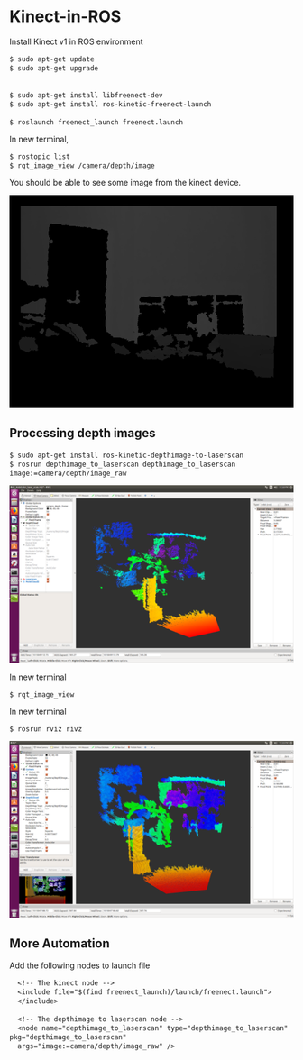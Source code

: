 # Kinect-in-ROS
Install Kinect v1 in ROS environment


```
$ sudo apt-get update
$ sudo apt-get upgrade


$ sudo apt-get install libfreenect-dev
$ sudo apt-get install ros-kinetic-freenect-launch

$ roslaunch freenect_launch freenect.launch

```
In new terminal, 
```
$ rostopic list
$ rqt_image_view /camera/depth/image
```
You should be able to see some image from the kinect device. 
<p align="center">
 <img src="./img/depth_map.png" width="800">
</p>


## Processing depth images
```
$ sudo apt-get install ros-kinetic-depthimage-to-laserscan
$ rosrun depthimage_to_laserscan depthimage_to_laserscan image:=camera/depth/image_raw
```
<p align="center">
 <img src="./img/laser_scan.png" width="800">
</p>

In new terminal
```
$ rqt_image_view
```
In new terminal
```
$ rosrun rviz rivz
```
<p align="center">
 <img src="./img/Screenshot from 2018-01-03 23-26-29.png" width="800">
</p>

## More Automation

Add the following nodes to launch file
```
  <!-- The kinect node -->
  <include file="$(find freenect_launch)/launch/freenect.launch">
  </include>

  <!-- The depthimage to laserscan node -->
  <node name="depthimage_to_laserscan" type="depthimage_to_laserscan" pkg="depthimage_to_laserscan"
  args="image:=camera/depth/image_raw" />
```


